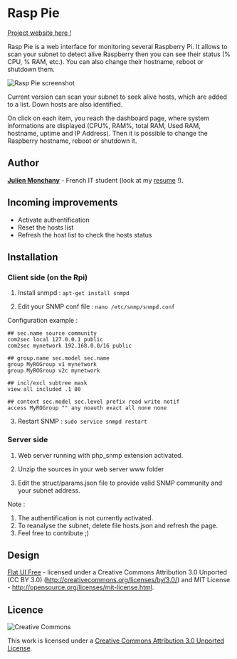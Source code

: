Rasp Pie
========

[Project website here !](http://julienmonchany.github.io/rasp-pie)

Rasp Pie is a web interface for monitoring several Raspberry Pi. 
It allows to scan your subnet to detect alive Raspberry then you can see their status (% CPU, % RAM, etc.).
You can also change their hostname, reboot or shutdown them. 



![Rasp Pie screenshot](https://raw.github.com/julienmonchany/rasp-pie/master/images/screenshots/screenshot.png)


Current version can scan your subnet to seek alive hosts, which are added to a list. Down hosts are also identified.

On click on each item, you reach the dashboard page, where system informations are displayed (CPU%, RAM%, total RAM, Used RAM, hostname, uptime and IP Address).
Then it is possible to change the Raspberry hostname, reboot or shutdown it.

## Author

[**Julien Monchany**](mailto:julien.monchany@gmail.com) - French IT student (look at my [resume](https://docs.google.com/file/d/0B3lnw6TpitHKQnlXTmFZcDc0RGc/edit?usp=sharing) !).


## Incoming improvements
+ Activate authentification
+ Reset the hosts list
+ Refresh the host list to check the hosts status

## Installation

### Client side (on the Rpi)

1) Install snmpd : ```apt-get install snmpd```

2) Edit your SNMP conf file : ```nano /etc/snmp/snmpd.conf```

Configuration example :
```
## sec.name source community
com2sec local 127.0.0.1 public
com2sec mynetwork 192.168.0.0/16 public

## group.name sec.model sec.name
group MyROGroup v1 mynetwork
group MyROGroup v2c mynetwork

## incl/excl subtree mask
view all included .1 80

## context sec.model sec.level prefix read write notif
access MyROGroup "" any noauth exact all none none
```

3) Restart SNMP : ```sudo service snmpd restart```

### Server side

1) Web server running with php_snmp extension activated.

2) Unzip the sources in your web server www folder

3) Edit the struct/params.json file to provide valid SNMP community and your subnet address.

Note : 
1) The authentification is not currently activated. 
2) To reanalyse the subnet, delete file hosts.json and refresh the page.
3) Feel free to contribute ;)


## Design 
[Flat UI Free](https://github.com/designmodo/Flat-UI) - licensed under a Creative Commons Attribution 3.0 Unported (CC BY 3.0) (http://creativecommons.org/licenses/by/3.0/) and MIT License - http://opensource.org/licenses/mit-license.html. 

## Licence

![Creative Commons](http://i.creativecommons.org/l/by-sa/3.0/88x31.png)

This work is licensed under a [Creative Commons Attribution 3.0 Unported License](http://creativecommons.org/licenses/by/3.0/).
